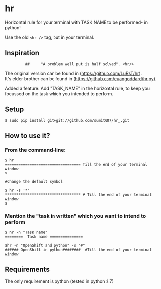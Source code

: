 hr 
====


Horizontal rule for your terminal with TASK NAME to be performed- in python!


Use the old `<hr />` tag, but in your terminal.

## Inspiration

             ##     "A problem well put is half solved". <hr/>
The original version can be found in  (https://github.com/LuRsT/hr).<br/>
It's elder brother can be found in (https://github.com/euangoddard/hr.py).

Added a feature: Add "TASK_NAME" in the horizontal rule, to keep you focussed on the task which you intended to perform.


## Setup

    $ sudo pip install git+git://github.com/sumit007/hr_.git

## How to use it?

### From the command-line:

    $ hr
    ================================== Till the end of your terminal window
    $

    #Change the default symbol

    $ hr -s '*'
    ********************************** # Till the end of your terminal window
    $
    

### Mention the "task in written" which you want to intend to perform
    
    $ hr -n "Task name" 
    ========  Task name =============== 
    
    $hr -n "OpenShift and python" -s "#"
    ###### OpenShift in python########  #Till the end of your terminal window    

## Requirements

The only requirement is python (tested in python 2.7)
